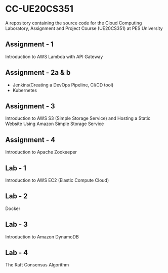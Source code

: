# CC-UE20CS351
A repository containing the source code for the Cloud Computing Laboratory, Assignment and Project Course (UE20CS351) at PES University

## Assignment - 1
Introduction to AWS Lambda with API Gateway

## Assignment - 2a & b
- Jenkins(Creating a DevOps Pipeline, CI/CD tool)
- Kubernetes

## Assignment - 3
Introduction to AWS S3 (Simple Storage Service) and Hosting a Static Website Using Amazon Simple Storage Service

## Assignment - 4
Introduction to Apache Zookeeper

## Lab - 1
Introduction to AWS EC2 (Elastic Compute Cloud)

## Lab - 2 
Docker

## Lab - 3
Introduction to Amazon DynamoDB

## Lab - 4
The Raft Consensus Algorithm
